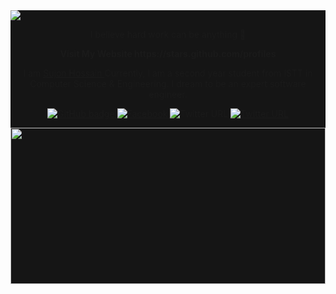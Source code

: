 <div style="background: #151515">


<img src="https://i.postimg.cc/VsZ9K3sH/Pics-Art-08-15-01-16-01.jpg">
<p align="center">I believe hard work can be anything 🙂</p>

<p align="center"><b>Visit My Website https://stars.github.com/profiles</b></p>

<p align="center">
 I am <a href="https://www.linkedin.com/in/dipto-chakrabarty/">
 Sujon Hossain </a> Currently, I am a second year student from ISTT in Computer Science & Engineering. I dream to be an expert software engineer.
</p>


<p align="center">
  <a href="https://github.com/SujonHossain1?tab=followers">
    <img src="https://img.shields.io/github/followers/SujonHossain1?label=Followers&logo=GitHub&style=social" alt="GitHub badge" />
  </a>
  <a href="https://www.facebook.com/SujonHossainBD" >
   <img alt="Facebook" src="https://img.shields.io/twitter/url?label=Facebook&logo=facebook&style=&url=https%3A%2F%2Fwww.facebook.com%2FSujonHossainBD">
  </a>
  <img alt="Twitter URL" src="https://img.shields.io/twitter/url?label=Follow&logo=Facebook&url=https%3A%2F%2Ffacebook.com%2FSujonHossainBD">
  <a href="https://www.linkedin.com/in/sujonhossain/" >
    <img alt="Twitter URL" src="https://img.shields.io/twitter/url?color=white&label=LInkedin&logo=linkedin&logoColor=blue&bgColor=111111style=for-the-badge&url=https%3A%2F%2Flinkedin.com">
  </a>
</p>


<small align="center"><img width="100%" height="250px"  src="https://github-readme-stats.vercel.app/api?username=SujonHossain1&show_icons=true_color=fff&text_color=9f9f9f&bg_color=151515" /></small>
</div>
  

